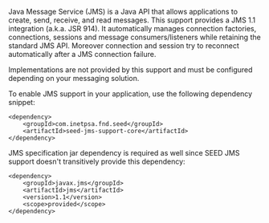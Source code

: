Java Message Service (JMS) is a Java API that allows applications to create, send, receive, and read messages.
This support provides a JMS 1.1 integration (a.k.a. JSR 914). It automatically manages connection factories,
connections, sessions and message consumers/listeners while retaining the standard JMS API. Moreover connection
and session try to reconnect automatically after a JMS connection failure.

<div class="callout callout-info">
Implementations are not provided by this support and must be configured depending on your messaging solution.
</div>

To enable JMS support in your application, use the following dependency snippet:

    <dependency>
        <groupId>com.inetpsa.fnd.seed</groupId>
        <artifactId>seed-jms-support-core</artifactId>
    </dependency>

JMS specification jar dependency is required as well since SEED JMS support doesn't transitively provide this dependency:

    <dependency>
        <groupId>javax.jms</groupId>
        <artifactId>jms</artifactId>
        <version>1.1</version>
        <scope>provided</scope>
    </dependency>
